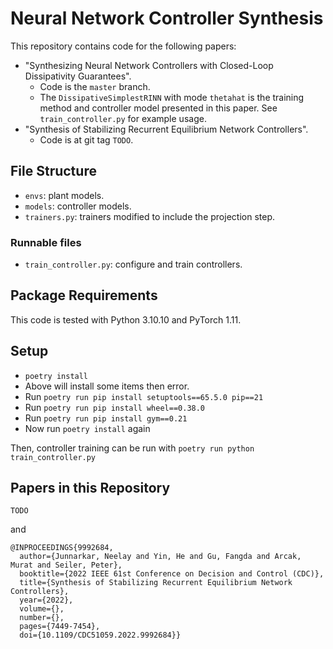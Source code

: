 Neural Network Controller Synthesis
===================================

This repository contains code for the following papers:
* "Synthesizing Neural Network Controllers with Closed-Loop Dissipativity Guarantees".
  * Code is the `master` branch.
  * The `DissipativeSimplestRINN` with mode `thetahat` is the training method and controller model presented in this paper. See `train_controller.py` for example usage.
* "Synthesis of Stabilizing Recurrent Equilibrium Network Controllers".
  * Code is at git tag `TODO`.


## File Structure

* `envs`: plant models.
* `models`: controller models.
* `trainers.py`: trainers modified to include the projection step.

### Runnable files
* `train_controller.py`: configure and train controllers.

## Package Requirements

This code is tested with Python 3.10.10 and PyTorch 1.11.

## Setup

* `poetry install`
* Above will install some items then error. 
* Run `poetry run pip install setuptools==65.5.0 pip==21`
* Run `poetry run pip install wheel==0.38.0`
* Run `poetry run pip install gym==0.21`
* Now run `poetry install` again 

Then, controller training can be run with `poetry run python train_controller.py`

## Papers in this Repository

```
TODO
```
and
```
@INPROCEEDINGS{9992684,
  author={Junnarkar, Neelay and Yin, He and Gu, Fangda and Arcak, Murat and Seiler, Peter},
  booktitle={2022 IEEE 61st Conference on Decision and Control (CDC)}, 
  title={Synthesis of Stabilizing Recurrent Equilibrium Network Controllers}, 
  year={2022},
  volume={},
  number={},
  pages={7449-7454},
  doi={10.1109/CDC51059.2022.9992684}}
```